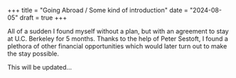 +++
title = "Going Abroad / Some kind of introduction"
date = "2024-08-05"
draft = true
+++

All of a sudden I found myself without a plan, but with an agreement to stay at U.C. Berkeley for 5 months. Thanks to the help of Peter Sestoft, I found a plethora of other financial opportunities which would later turn out to make the stay possible.

This will be updated...